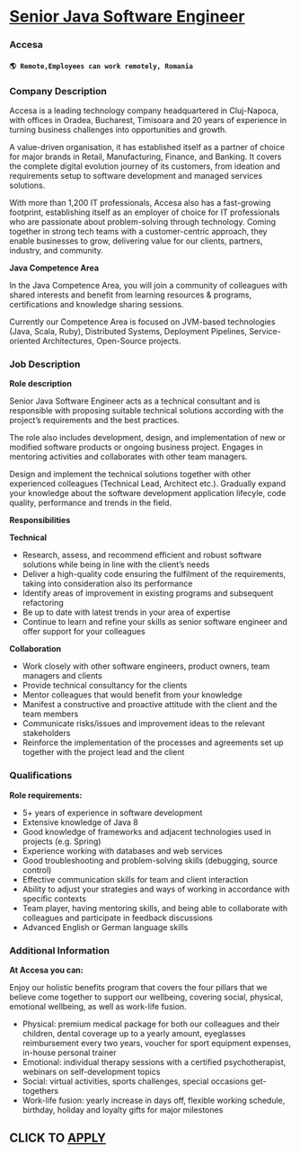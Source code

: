 # [Senior Java Software Engineer](https://www.remotewlb.com/apply/senior-java-software-engineer)  
### Accesa  
#### `🌎 Remote,Employees can work remotely, Romania`  

### **Company Description**

Accesa is a leading technology company headquartered in Cluj-Napoca, with offices in Oradea, Bucharest, Timisoara and 20 years of experience in turning business challenges into opportunities and growth.

A value-driven organisation, it has established itself as a partner of choice for major brands in Retail, Manufacturing, Finance, and Banking. It covers the complete digital evolution journey of its customers, from ideation and requirements setup to software development and managed services solutions.

With more than 1,200 IT professionals, Accesa also has a fast-growing footprint, establishing itself as an employer of choice for IT professionals who are passionate about problem-solving through technology. Coming together in strong tech teams with a customer-centric approach, they enable businesses to grow, delivering value for our clients, partners, industry, and community.

 **Java Competence Area**

In the Java Competence Area, you will join a community of colleagues with shared interests and benefit from learning resources & programs, certifications and knowledge sharing sessions.

Currently our Competence Area is focused on JVM-based technologies (Java, Scala, Ruby), Distributed Systems, Deployment Pipelines, Service-oriented Architectures, Open-Source projects.

###  **Job Description**

 **Role description**

Senior Java Software Engineer acts as a technical consultant and is responsible with proposing suitable technical solutions according with the project’s requirements and the best practices.

The role also includes development, design, and implementation of new or modified software products or ongoing business project. Engages in mentoring activities and collaborates with other team managers.

Design and implement the technical solutions together with other experienced colleagues (Technical Lead, Architect etc.). Gradually expand your knowledge about the software development application lifecyle, code quality, performance and trends in the field.

 **Responsibilities**

 **Technical**

  * Research, assess, and recommend efficient and robust software solutions while being in line with the client’s needs
  * Deliver a high-quality code ensuring the fulfilment of the requirements, taking into consideration also its performance
  * Identify areas of improvement in existing programs and subsequent refactoring
  * Be up to date with latest trends in your area of expertise
  * Continue to learn and refine your skills as senior software engineer and offer support for your colleagues

 **Collaboration**

  * Work closely with other software engineers, product owners, team managers and clients
  * Provide technical consultancy for the clients
  * Mentor colleagues that would benefit from your knowledge
  * Manifest a constructive and proactive attitude with the client and the team members
  * Communicate risks/issues and improvement ideas to the relevant stakeholders
  * Reinforce the implementation of the processes and agreements set up together with the project lead and the client

###  **Qualifications**

 **Role requirements:**

  * 5+ years of experience in software development
  * Extensive knowledge of Java 8 
  * Good knowledge of frameworks and adjacent technologies used in projects (e.g. Spring)
  * Experience working with databases and web services
  * Good troubleshooting and problem-solving skills (debugging, source control)
  * Effective communication skills for team and client interaction
  * Ability to adjust your strategies and ways of working in accordance with specific contexts
  * Team player, having mentoring skills, and being able to collaborate with colleagues and participate in feedback discussions
  * Advanced English or German language skills

###  **Additional Information**

 **At Accesa you can:**

Enjoy our holistic benefits program that covers the four pillars that we believe come together to support our wellbeing, covering social, physical, emotional wellbeing, as well as work-life fusion.

  * Physical: premium medical package for both our colleagues and their children, dental coverage up to a yearly amount, eyeglasses reimbursement every two years, voucher for sport equipment expenses, in-house personal trainer
  * Emotional: individual therapy sessions with a certified psychotherapist, webinars on self-development topics
  * Social: virtual activities, sports challenges, special occasions get-togethers
  * Work-life fusion: yearly increase in days off, flexible working schedule, birthday, holiday and loyalty gifts for major milestones

  
## CLICK TO [APPLY](https://www.remotewlb.com/apply/senior-java-software-engineer)

